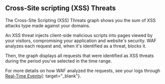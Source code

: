 ## Cross-Site scripting (XSS) Threats

The Cross-Site Scripting (XSS) Threats graph shows you the sum of XSS attacks type made against your domains.

An XSS threat injects client-side malicious scripts into pages viewed by your visitors, compromising your application and website's security. WAF analyzes each request and, when it's identified as a threat, blocks it.

Then, the graph displays all requests that were identified as XSS threats during the period you've selected in the time range.

For more details on how WAF analyzed the requests, see your logs through [Real-Time Events](https://www.azion.com/en/documentation/products/real-time-events/){: target="_blank"}.